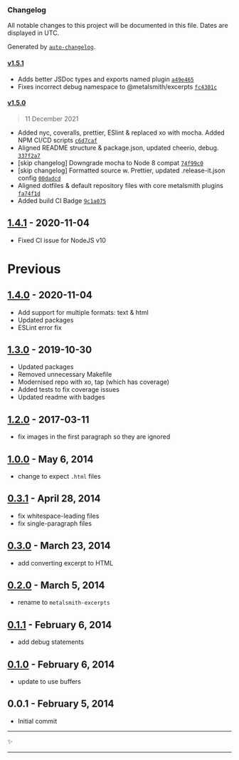 ### Changelog

All notable changes to this project will be documented in this file. Dates are displayed in UTC.

Generated by [`auto-changelog`](https://github.com/CookPete/auto-changelog).

#### [v1.5.1](https://github.com/metalsmith/excerpts/compare/v1.5.0...v1.5.1)

- Adds better JSDoc types and exports named plugin [`a49e465`](https://github.com/metalsmith/excerpts/commit/a49e4655c83ab26cf450c6c18fb5ccf9f99fe4e0)
- Fixes incorrect debug namespace to @metalsmith/excerpts [`fc4301c`](https://github.com/metalsmith/excerpts/commit/fc4301c49af9619a9ecb97cc76211c56114121aa)

#### [v1.5.0](https://github.com/metalsmith/excerpts/compare/v1.4.1...v1.5.0)

> 11 December 2021

- Added nyc, coveralls, prettier, ESlint & replaced xo with mocha. Added NPM CI/CD scripts [`c6d7caf`](https://github.com/metalsmith/excerpts/commit/c6d7caf34f4b767c4832922ec7ac274d0e7aa171)
- Aligned README structure & package.json, updated cheerio, debug. [`337f2a7`](https://github.com/metalsmith/excerpts/commit/337f2a7835aef0331f6f21483a8eb7286981d30d)
- [skip changelog] Downgrade mocha to Node 8 compat [`74f99c0`](https://github.com/metalsmith/excerpts/commit/74f99c033ff21ca922b44c33cfed6de9288bdd6d)
- [skip changelog] Formatted source w. Prettier, updated .release-it.json config [`00dadcd`](https://github.com/metalsmith/excerpts/commit/00dadcd46976cab8927d8f9a5318f93c8036e9c8)
- Aligned dotfiles & default repository files with core metalsmith plugins [`fa74f1d`](https://github.com/metalsmith/excerpts/commit/fa74f1d872b072510422628fcac074c4695ab77e)
- Added build CI Badge [`9c1a075`](https://github.com/metalsmith/excerpts/commit/9c1a075d41c07a00e26aca47b6e70116eb24f268)

<!-- auto-changelog-above -->

## [1.4.1][] - 2020-11-04

- Fixed CI issue for NodeJS v10

# Previous

## [1.4.0][] - 2020-11-04

- Add support for multiple formats: text & html
- Updated packages
- ESLint error fix

## [1.3.0][] - 2019-10-30

- Updated packages
- Removed unnecessary Makefile
- Modernised repo with xo, tap (which has coverage)
- Added tests to fix coverage issues
- Updated readme with badges

## [1.2.0][] - 2017-03-11

- fix images in the first paragraph so they are ignored

## [1.0.0][] - May 6, 2014

- change to expect `.html` files

## [0.3.1][] - April 28, 2014

- fix whitespace-leading files
- fix single-paragraph files

## [0.3.0][] - March 23, 2014

- add converting excerpt to HTML

## [0.2.0][] - March 5, 2014

- rename to `metalsmith-excerpts`

## [0.1.1][] - February 6, 2014

- add debug statements

## [0.1.0][] - February 6, 2014

- update to use buffers

## 0.0.1 - February 5, 2014

- Initial commit

---

:sparkles:

---

[1.4.1]: https://github.com/metalsmith/excerpts/compare/v1.4.0...v1.4.1
[1.4.0]: https://github.com/metalsmith/excerpts/compare/v1.3.0...v1.4.0
[1.3.0]: https://github.com/metalsmith/excerpts/compare/1.2.0...v1.3.0
[1.2.0]: https://github.com/metalsmith/excerpts/compare/1.0.0...1.2.0
[1.0.0]: https://github.com/metalsmith/excerpts/compare/0.3.1...1.0.0
[0.3.1]: https://github.com/metalsmith/excerpts/compare/0.3.0...0.3.1
[0.3.0]: https://github.com/metalsmith/excerpts/compare/0.2.0...0.3.0
[0.2.0]: https://github.com/metalsmith/excerpts/compare/0.1.1...0.2.0
[0.1.1]: https://github.com/metalsmith/excerpts/compare/0.1.0...0.1.1
[0.1.0]: https://github.com/metalsmith/excerpts/compare/0.0.1...0.1.0
